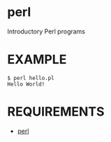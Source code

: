 # perl

Introductory Perl programs

# EXAMPLE

```
$ perl hello.pl
Hello World!
```

# REQUIREMENTS

* [perl](http://www.perl.org/)
